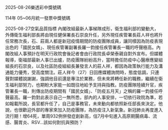 
2025-08-26樂透彩中獎號碼

                                
114年 05~06月統一發票中獎號碼
                             
2025-08-27空氣品質指標
                              內閣改組最新人事梯隊成形，衛生福利部的變動大，外傳衛生福利部長將由現任健保署長石崇良升任，另外現任疾管署長莊人祥也將升任常務次長，石、莊兩人都是新冠疫情期間的防疫團隊成員，讓同樣因為防疫表現出色的「國民女婿」、現任疾管署副署長羅一鈞接任疾管署長一職的呼聲極高。內閣改組人事預計在明天行政院會後記者會由行政院長卓榮泰親自對外宣布。但媒體報導，衛福部最新人事已出爐，防疫團隊紛紛高升，當時擔任防疫中心醫療應變組組長的石崇良，以及社區防疫組組長兼發言人的莊人祥，都因為政策執行能力及溝通能力優秀，受高度關注。莊人祥今（27）日回應媒體詢問時，態度低調，只連聲對媒體說謝謝，強調他目前還是專注於業務，但未來將轉任新的職務，繼續在衛生福利部努力，也期盼大家能一如既往地給予支持與指教。防疫團隊陸續升官，疾管署長一職，則傳出防疫期間有「國民女婿」、「防疫五月天」之稱的羅一鈞接任呼聲最高。羅一鈞對此表示自己一無所悉，部內的人事安排，一切依行政院為準，若如報載所說，長官都升任了，自己是事務官，未來動向都依照新任部長來決定。他說，也很歡迎外部的專家來加入防疫團隊，為防疫注入新氣象。新冠肺炎再度進入流行期！增64死，單周932例併發症創新高，估7月中旬進入高原期腸病毒、流感、腸胃炎、RSV...該如何對抗與預防？